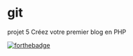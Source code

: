 # git
projet 5 
Créez votre premier blog en PHP

[![forthebadge](http://forthebadge.com/images/badges/built-with-love.svg)](http://forthebadge.com)  
